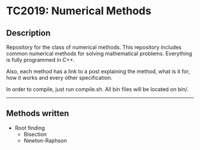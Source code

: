 # TC2019: Numerical Methods

## Description
Repository for the class of numerical methods. This repository includes common numerical methods for solving mathematical problems. Everything is fully programmed in C++.

Also, each method has a link to a post explaining the method, what is it for, how it works and every other specification.

In order to compile, just run compile.sh. All bin files will be located on bin/.

---

## Methods written
* Root finding
  * Bisection
  * Newton-Raphson
